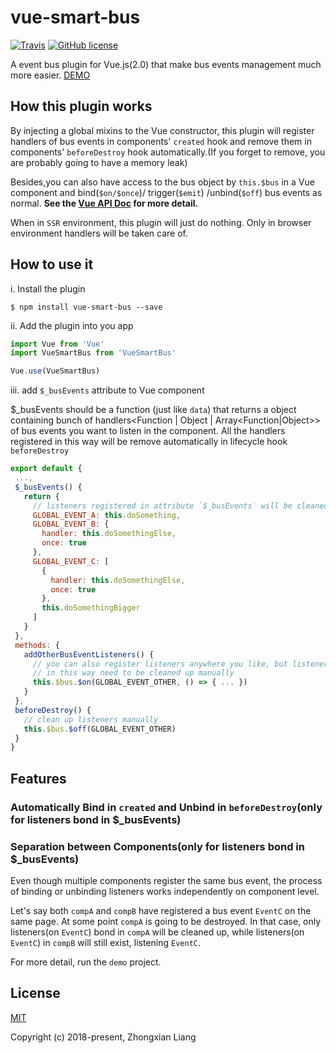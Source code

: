 # vue-smart-bus

[![Travis](https://travis-ci.com/QoVoQ/vue-smart-bus.svg?branch=master)](https://github.com/QoVoQ/vue-smart-bus)
[![GitHub license](https://img.shields.io/github/license/QoVoQ/vue-smart-bus.svg)](https://github.com/QoVoQ/vue-smart-bus/blob/master/LICENSE)

A event bus plugin for Vue.js(2.0) that make bus events management much more easier.
[DEMO](https://jsbin.com/jujoguhupo/1/edit?js,console,output)

## How this plugin works

By injecting a global mixins to the Vue constructor, this plugin will register
handlers of bus events in components'
`created` hook and remove them in components' `beforeDestroy`
hook automatically.(If you forget to remove, you are probably
going to have a memory leak)

Besides,you can also have access to the bus object by `this.$bus` in a Vue component and bind(`$on/$once`)/ trigger(`$emit`) /unbind(`$off`) bus events as normal.
**See the [Vue API Doc](https://vuejs.org/v2/api/#Instance-Methods-Events) for more detail.**

When in `SSR` environment, this plugin will just do nothing. Only in browser environment handlers will be taken care of.

## How to use it

i. Install the plugin

```
$ npm install vue-smart-bus --save
```

ii. Add the plugin into you app

```js
import Vue from 'Vue'
import VueSmartBus from 'VueSmartBus'

Vue.use(VueSmartBus)
```

iii. add `$_busEvents` attribute to Vue component

$_busEvents should be a function (just like `data`) that
returns a object containing bunch of handlers<Function | Object | Array<Function|Object>> of bus events
you want to listen in the component. All the handlers registered in this way will be remove automatically in lifecycle hook `beforeDestroy`

```js
export default {
 ...,
 $_busEvents() {
   return {
     // listeners registered in attribute `$_busEvents` will be cleaned up automatically
     GLOBAL_EVENT_A: this.doSomething,
     GLOBAL_EVENT_B: {
       handler: this.doSomethingElse,
       once: true
     },
     GLOBAL_EVENT_C: [
       {
         handler: this.doSomethingElse,
         once: true
       },
       this.doSomethingBigger
     ]
   }
 },
 methods: {
   addOtherBusEventListeners() {
     // you can also register listeners anywhere you like, but listeners registered
     // in this way need to be cleaned up manually
     this.$bus.$on(GLOBAL_EVENT_OTHER, () => { ... })
   }
 },
 beforeDestroy() {
   // clean up listeners manually
   this.$bus.$off(GLOBAL_EVENT_OTHER)
 }
}
```

## Features

### Automatically Bind in `created` and Unbind in `beforeDestroy`(only for listeners bond in $_busEvents)

### Separation between Components(only for listeners bond in $_busEvents)

Even though multiple components register the same bus event, the process
of binding or unbinding listeners works independently on component level.

Let's say both `compA` and `compB` have registered a bus event
`EventC` on the same page. At some point `compA` is going to be
destroyed. In that case, only listeners(on `EventC`) bond in `compA` will
be cleaned up, while listeners(on `EventC`) in `compB` will still exist,
listening `EventC`.

For more detail, run the `demo` project.

## License

[MIT](https://opensource.org/licenses/MIT)

Copyright (c) 2018-present, Zhongxian Liang
